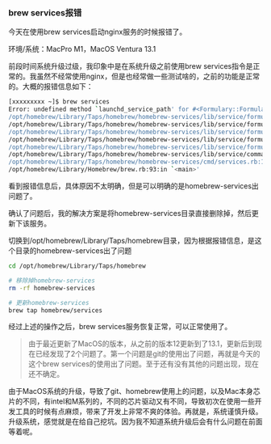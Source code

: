 ### brew services报错

今天在使用brew services启动nginx服务的时候报错了。

环境/系统：MacPro M1，MacOS Ventura 13.1

前段时间系统升级过级，我印象中是在系统升级之前使用brew services指令是正常的。我虽然不经常使用nginx，但是也经常做一些测试啥的，之前的功能是正常的。大概的报错信息如下：

```bash
[xxxxxxxxx ~]$ brew services
Error: undefined method `launchd_service_path' for #<Formulary::FormulaNamespace1db1b67abc150bcac6739031eda6c7db::Tree:0x00007fa9a693d8c8>
/opt/homebrew/Library/Taps/homebrew/homebrew-services/lib/service/formula_wrapper.rb:58:in `service_file'
/opt/homebrew/Library/Taps/homebrew/homebrew-services/lib/service/formula_wrapper.rb:92:in `plist?'
/opt/homebrew/Library/Taps/homebrew/homebrew-services/lib/service/formulae.rb:12:in `select'
/opt/homebrew/Library/Taps/homebrew/homebrew-services/lib/service/formulae.rb:12:in `available_services'
/opt/homebrew/Library/Taps/homebrew/homebrew-services/lib/service/formulae.rb:17:in `services_list'
/opt/homebrew/Library/Taps/homebrew/homebrew-services/lib/service/commands/list.rb:13:in `run'
/opt/homebrew/Library/Taps/homebrew/homebrew-services/cmd/services.rb:102:in `services'
/opt/homebrew/Library/Homebrew/brew.rb:93:in `<main>'
```

看到报错信息后，具体原因不太明确，但是可以明确的是homebrew-services出问题了。

确认了问题后，我的解决方案是将homebrew-services目录直接删除掉，然后更新下该服务。

切换到/opt/homebrew/Library/Taps/homebrew目录，因为根据报错信息，是这个目录的homebrew-services出了问题

```bash
cd /opt/homebrew/Library/Taps/homebrew

# 移除掉homebrew-services
rm -rf homebrew-services

# 更新homebrew-services
brew tap homebrew/services
```

经过上述的操作之后，brew services服务恢复正常，可以正常使用了。

> 由于最近更新了MacOS的版本，从之前的版本12更新到了13.1，更新后到现在已经发现了2个问题了。第一个问题是git的使用出了问题，再就是今天的这个brew services的使用出了问题。至于还有没有其他的问题出现，现在还不确定。

由于MacOS系统的升级，导致了git、homebrew使用上的问题，以及Mac本身芯片的不同，有intel和M系列的，不同的芯片驱动又有不同，导致初次在使用一些开发工具的时候有点麻烦，带来了开发上非常不爽的体验。再就是，系统谨慎升级。升级系统，感觉就是在给自己挖坑。因为我不知道系统升级后会有什么问题在前面等着呢。